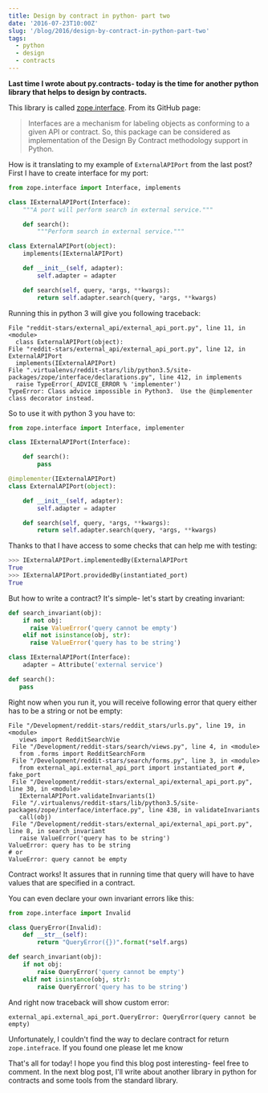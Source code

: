 ```yaml
---
title: Design by contract in python- part two
date: '2016-07-23T10:00Z'
slug: '/blog/2016/design-by-contract-in-python-part-two'
tags:
  - python
  - design
  - contracts
---
```


**Last time I wrote about py.contracts- today is the time for another
python library that helps to design by contracts.**

This library is called
[zope.interface](https://docs.zope.org/zope.interface/). From its GitHub
page:

> Interfaces are a mechanism for labeling objects as conforming to a
> given API or contract. So, this package can be considered as
> implementation of the Design By Contract methodology support in
> Python.

How is it translating to my example of `ExternalAPIPort` from the last
post? First I have to create interface for my port:

```python
from zope.interface import Interface, implements

class IExternalAPIPort(Interface):
    """A port will perform search in external service."""

    def search():
        """Perform search in external service."""

class ExternalAPIPort(object):
    implements(IExternalAPIPort)

    def __init__(self, adapter):
        self.adapter = adapter

    def search(self, query, *args, **kwargs):
        return self.adapter.search(query, *args, **kwargs)
```

Running this in python 3 will give you following traceback:

```pythontraceback
File "reddit-stars/external_api/external_api_port.py", line 11, in <module>
  class ExternalAPIPort(object):
File "reddit-stars/external_api/external_api_port.py", line 12, in ExternalAPIPort
  implements(IExternalAPIPort)
File ".virtualenvs/reddit-stars/lib/python3.5/site-packages/zope/interface/declarations.py", line 412, in implements
  raise TypeError(_ADVICE_ERROR % 'implementer')
TypeError: Class advice impossible in Python3.  Use the @implementer class decorator instead.
```

So to use it with python 3 you have to:

```python
from zope.interface import Interface, implementer

class IExternalAPIPort(Interface):

    def search():
        pass

@implementer(IExternalAPIPort)
class ExternalAPIPort(object):

    def __init__(self, adapter):
        self.adapter = adapter

    def search(self, query, *args, **kwargs):
        return self.adapter.search(query, *args, **kwargs)
```

Thanks to that I have access to some checks that can help me with
testing:

```python
>>> IExternalAPIPort.implementedBy(ExternalAPIPort
True
>>> IExternalAPIPort.providedBy(instantiated_port)
True
```

But how to write a contract? It's simple- let's start by creating
invariant:

```python
def search_invariant(obj):
    if not obj:
      raise ValueError('query cannot be empty')
    elif not isinstance(obj, str):
      raise ValueError('query has to be string')

class IExternalAPIPort(Interface):
    adapter = Attribute('external service')

def search():
   pass
```

Right now when you run it, you will receive following error that query
either has to be a string or not be empty:

```pythontraceback
File "/Development/reddit-stars/reddit_stars/urls.py", line 19, in <module>
   views import RedditSearchVie
 File "/Development/reddit-stars/search/views.py", line 4, in <module>
   from .forms import RedditSearchForm
 File "/Development/reddit-stars/search/forms.py", line 3, in <module>
   from external_api.external_api_port import instantiated_port #, fake_port
 File "/Development/reddit-stars/external_api/external_api_port.py", line 30, in <module>
   IExternalAPIPort.validateInvariants(1)
 File "/.virtualenvs/reddit-stars/lib/python3.5/site-packages/zope/interface/interface.py", line 438, in validateInvariants
   call(obj)
 File "/Development/reddit-stars/external_api/external_api_port.py", line 8, in search_invariant
   raise ValueError('query has to be string')
ValueError: query has to be string
# or
ValueError: query cannot be empty
```

Contract works! It assures that in running time that query will have to
have values that are specified in a contract.

You can even declare your own invariant errors like this:

```python
from zope.interface import Invalid

class QueryError(Invalid):
    def __str__(self):
        return "QueryError({})".format(*self.args)

def search_invariant(obj):
    if not obj:
        raise QueryError('query cannot be empty')
    elif not isinstance(obj, str):
        raise QueryError('query has to be string')
```

And right now traceback will show custom error:

```pythontraceback
external_api.external_api_port.QueryError: QueryError(query cannot be empty)
```

Unfortunately, I couldn't find the way to declare contract for return
`zope.intefrace`. If you found one please let me know

That's all for today! I hope you find this blog post interesting- feel
free to comment. In the next blog post, I'll write about another library
in python for contracts and some tools from the standard library.
